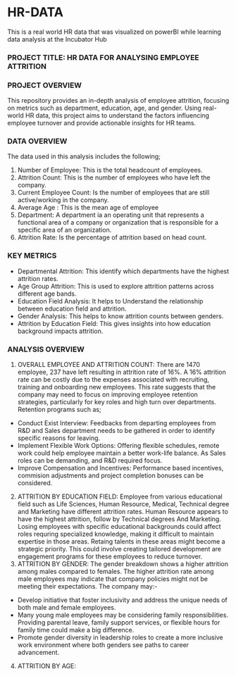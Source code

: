 # HR-DATA
This is a real world HR data that was visualized on powerBI while learning data analysis at the Incubator Hub

### PROJECT TITLE: HR DATA FOR ANALYSING EMPLOYEE ATTRITION

### PROJECT OVERVIEW
This repository provides an in-depth analysis of employee attrition, focusing on metrics such as department, education, age, and gender. Using real-world HR data, this project aims to understand the factors influencing employee turnover and provide actionable insights for HR teams.

### DATA OVERVIEW
The data used in this analysis includes the following;
1. Number of Employee: This is the total headcount of employees.
2. Attrition Count: This is the number of employees who have left the company.
3. Current Employee Count: Is the number of employees that are still active/working in the company.
4. Average Age : This is the mean age of employee
5. Department: A department ia an operating unit that represents a functional area of a company or organization that is responsible for a specific area of an organization.
6. Attrition Rate: Is the percentage of attrition based on head count.

 ### KEY METRICS
 - Departmental Attrition: This identify which departments have the highest attrition rates.
 - Age Group Attrition: This is used to explore attrition patterns across different age bands.
 - Education Field Analysis: It helps to Understand the relationship between education field and attrition.
 - Gender Analysis: This helps to know attrition counts between genders.
 - Attrition by Education Field: This gives insights into how education background impacts attrition.

### ANALYSIS OVERVIEW
1. OVERALL EMPLOYEE AND ATTRITION COUNT: There are 1470 employee, 237 have left resulting in attrition rate of 16%. A 16% attrition rate can be costly due to the expenses associated with recruiting, training and onboarding new employees. This rate suggests that the company may need to focus on improving employee retention strategies, particularly for key roles and high turn over departments. Retention programs such as;
- Conduct Exist Interview: Feedbacks from departing employees from R&D and Sales department needs to be gathered in order to identify specific reasons for leaving.
- Implement Flexible Work Options: Offering flexible schedules, remote work could help employee maintain a better work-life balance. As Sales roles can be demanding, and R&D required focus.
- Improve Compensation and Incentives: Performance based incentives, commision adjustments and project completion bonuses can be considered.
2. ATTRITION BY EDUCATION FIELD: Employee from various educational field such as Life Sciences, Human Resource, Medical, Technical degree and Marketing have different attrition rates. Human Resource appears to have the highest attrition, follow by Technical degrees And Marketing. Losing employees with specific educational backgrounds could affect roles requring specialized knowledge, making it difficult to maintain expertise in those areas. Retaing talents in these areas might become a strategic priority. This could involve creating tailored development are engagement programs for these employees to reduce turnover.
3. ATTRITION BY GENDER: The gender breakdown shows a higher attrition among males compared to females. The higher attrition rate among male employees may indicate that company policies might not be meeting their expectations. The company may:-
  - Develop initiative that foster inclusivity and address the unique needs of both male and female employees.
  - Many young male employees may be considering family responsibilities. Providing parental leave, family support services, or flexible hours for family time could make a big difference.
  - Promote gender diversity in leadership roles to create a more inclusive work environment where both genders see paths to career advancement.
4. ATTRITION BY AGE:


